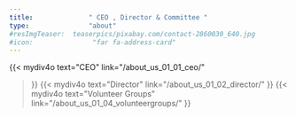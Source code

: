 ```yaml
---
title:              " CEO , Director & Committee "
type:               "about"
#resImgTeaser:  teaserpics/pixabay.com/contact-2860030_640.jpg
#icon:               "far fa-address-card"
---
```




{{< mydiv4o text="CEO"
link="/about_us_01_01_ceo/"
>}}
{{< mydiv4o text="Director"
link="/about_us_01_02_director/"
>}}
{{< mydiv4o text="Volunteer Groups"
link="/about_us_01_04_volunteergroups/"
>}}

